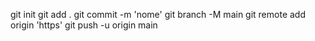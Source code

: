 git init 
git add . 
git commit -m 'nome'
git branch -M main 
git remote add origin 'https'
git push -u origin main 
